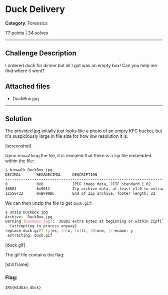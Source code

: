 # Duck Delivery

**Category**: Forensics

77 points | 34 solves

----

## Challenge Description
I ordered duck for dinner but all I got was an empty box! Can you help me find where it went? 

## Attached files
* DuckBox.jpg

----

## Solution
The provided jpg initially just looks like a photo of an empty KFC bucket, but it's suspiciously large in file size for how low resolution it is.

[screenshot]

Upon `binwalk`ing the file, it is revealed that there is a zip file embedded within the file:

```sh
$ binwalk DuckBox.jpg
DECIMAL       HEXADECIMAL     DESCRIPTION
--------------------------------------------------------------------------------
0             0x0             JPEG image data, JFIF standard 1.02
36881         0x9011          Zip archive data, at least v1.0 to extract, compressed size: 12519723, uncompressed size: 12519723, name: duck.gif
12556732      0xBF99BC        End of Zip archive, footer length: 22

```

We can then unzip the file to get `duck.gif`:

```sh
$ unzip DuckBox.jpg
Archive:  DuckBox.jpg
warning [DuckBox.jpg]:  36881 extra bytes at beginning or within zipfile
  (attempting to process anyway)
replace duck.gif? [y]es, [n]o, [A]ll, [N]one, [r]ename: y
 extracting: duck.gif    
```

[duck.gif]

The gif file contains the flag:

[still frame]


### Flag:
```
IRS{H1dD3n_dUck}
```
